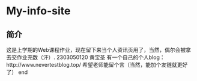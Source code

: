 # My-info-site  
## 简介  
<p>这是上学期的Web课程作业，现在留下来当个人资讯页用了，当然，偶尔会被拿去交作业充数（汗）.  
2303050120 黄宝圣
有一个自己的个人blog：http://www.nevertestblog.top/ 希望老师能留个言（当然，能加个友链就更好了）  
end

